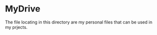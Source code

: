 # MyDrive
The file locating in this directory are my personal files that can be used in my prjects.
